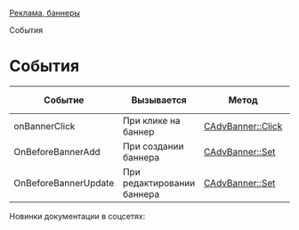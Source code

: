 [Реклама, баннеры](/api_help/advertising/index.php)

События

События
=======

| Событие | Вызывается | Метод | С версии |
| --- | --- | --- | --- |
| onBannerClick | При клике на баннер | [CAdvBanner::Click](/api_help/advertising/classes/cadvbanner/click.php) |  |
| OnBeforeBannerAdd | При создании баннера | [CAdvBanner::Set](/api_help/advertising/classes/cadvbanner/set.php) | 15.5.3 |
| OnBeforeBannerUpdate | При редактировании баннера | [CAdvBanner::Set](/api_help/advertising/classes/cadvbanner/set.php) | 15.5.3 |

Новинки документации в соцсетях: